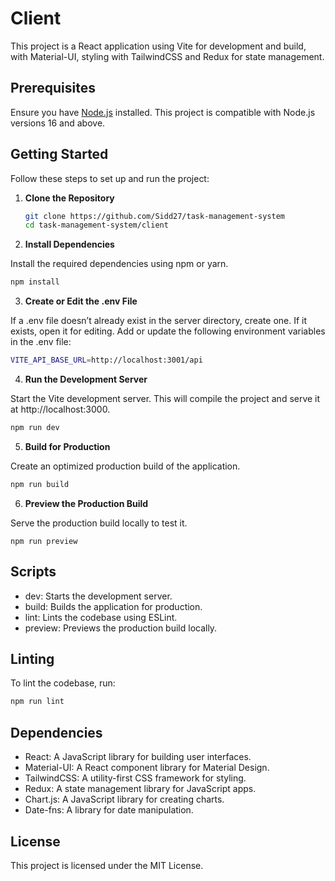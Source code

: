 # Client

This project is a React application using Vite for development and build, with Material-UI, styling with TailwindCSS and Redux for state management.

## Prerequisites

Ensure you have [Node.js](https://nodejs.org/) installed. This project is compatible with Node.js versions 16 and above.

## Getting Started

Follow these steps to set up and run the project:

1. **Clone the Repository**

   ```bash
   git clone https://github.com/Sidd27/task-management-system
   cd task-management-system/client
   ```

2. **Install Dependencies**

Install the required dependencies using npm or yarn.

```bash
npm install
```

3. **Create or Edit the .env File**

If a .env file doesn’t already exist in the server directory, create one. If it exists, open it for editing. Add or update the following environment variables in the .env file:

```bash
VITE_API_BASE_URL=http://localhost:3001/api
```

4. **Run the Development Server**

Start the Vite development server. This will compile the project and serve it at http://localhost:3000.

```bash
npm run dev
```

5. **Build for Production**

Create an optimized production build of the application.

```bash
npm run build
```

6. **Preview the Production Build**

Serve the production build locally to test it.

```
npm run preview
```

## Scripts

- dev: Starts the development server.
- build: Builds the application for production.
- lint: Lints the codebase using ESLint.
- preview: Previews the production build locally.

## Linting

To lint the codebase, run:

```bash
npm run lint
```

## Dependencies

- React: A JavaScript library for building user interfaces.
- Material-UI: A React component library for Material Design.
- TailwindCSS: A utility-first CSS framework for styling.
- Redux: A state management library for JavaScript apps.
- Chart.js: A JavaScript library for creating charts.
- Date-fns: A library for date manipulation.

## License

This project is licensed under the MIT License.
